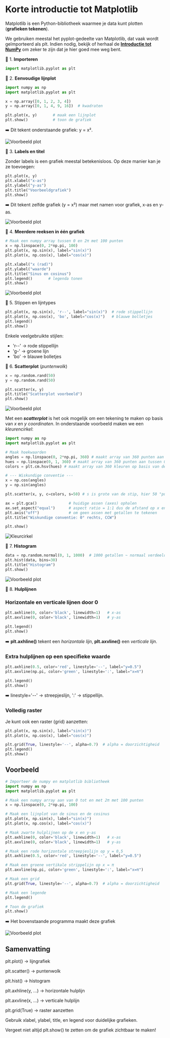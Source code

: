 # Korte introductie tot Matplotlib

Matplotlib is een Python-bibliotheek waarmee je data kunt plotten (**grafieken tekenen**).

We gebruiken meestal het pyplot-gedeelte van Matplotlib, dat vaak wordt geïmporteerd als plt. Indien nodig, bekijk of herhaal de **[Introductie tot NumPy](Numpy.md)** om zeker te zijn dat je hier goed mee weg bent.

🔹 1. **Importeren**

```python 
import matplotlib.pyplot as plt
```

🔹 2. **Eenvoudige lijnplot**

```python 
import numpy as np
import matplotlib.pyplot as plt

x = np.array([0, 1, 2, 3, 4])
y = np.array([0, 1, 4, 9, 16])  # kwadraten

plt.plot(x, y)       # maak een lijnplot
plt.show()           # toon de grafiek
```
➡️ Dit tekent onderstaande grafiek: y = x².

![Voorbeeld plot](images/mpl_fig1.png)

🔹 3. **Labels en titel**

Zonder labels is een grafiek meestal betekenisloos. Op deze manier kan je ze toevoegen:

```python 
plt.plot(x, y)
plt.xlabel("x-as")
plt.ylabel("y-as")
plt.title("Voorbeeldgrafiek")
plt.show()
```
➡️ Dit tekent zelfde grafiek (y = x²) maar met namen voor grafiek, x-as en y-as.

![Voorbeeld plot](images/mpl_fig1b.png)

🔹 4. **Meerdere reeksen in één grafiek**

```python 
# Maak een numpy array tussen 0 en 2π met 100 punten
x = np.linspace(0, 2*np.pi, 100)  
plt.plot(x, np.sin(x), label="sin(x)")
plt.plot(x, np.cos(x), label="cos(x)")

plt.xlabel("x (rad)")
plt.ylabel("waarde")
plt.title("Sinus en cosinus")
plt.legend()       # legenda tonen
plt.show()
```
![Voorbeeld plot](images/mpl_fig2.png)

🔹 5. Stippen en lijntypes
```python 
plt.plot(x, np.sin(x), 'r--', label="sin(x)")  # rode stippellijn
plt.plot(x, np.cos(x), 'bo', label="cos(x)")   # blauwe bolletjes
plt.legend()
plt.show()
```

Enkele veelgebruikte stijlen:

- 'r--' → rode stippellijn
- 'g-' → groene lijn
- 'bo' → blauwe bolletjes

🔹 6. **Scatterplot** (*puntenwolk*)
```python 
x = np.random.rand(50)
y = np.random.rand(50)

plt.scatter(x, y)
plt.title("Scatterplot voorbeeld")
plt.show()
```
![Voorbeeld plot](images/mpl_fig3.png)

Met een ***scatterplot*** is het ook mogelijk om een tekening te maken op basis van *x* en *y coordinaten*.
In onderstaande voorbeeld maken we een *kleurencirkel*:
```python
import numpy as np
import matplotlib.pyplot as plt

# Maak hoekwaarden
angles = np.linspace(0, 2*np.pi, 360) # maakt array van 360 punten aan tussen 0 en 2π radialen
hues = np.linspace(0, 1, 360) # maakt array van 360 punten aan tussen 0 en 1
colors = plt.cm.hsv(hues) # maakt array van 360 kleuren op basis van de hue aan

# --- Wiskundige conventie ---
x = np.cos(angles)
y = np.sin(angles)

plt.scatter(x, y, c=colors, s=50) # s is grote van de stip, hier 50 "punten"

ax = plt.gca()              # huidige assen (axes) ophalen
ax.set_aspect("equal")      # aspect ratio = 1:1 dus de afstand op x en y as is dezelfde
plt.axis("off")             # om geen assen met getallen te tekenen
plt.title("Wiskundige conventie: 0° rechts, CCW")

plt.show()
```
![Kleurcirkel](images/mpl_kleurcirkel.png)

🔹 7. **Histogram**
```python 
data = np.random.normal(0, 1, 1000)  # 1000 getallen ~ normaal verdeeld
plt.hist(data, bins=30)
plt.title("Histogram")
plt.show()
```
![Voorbeeld plot](images/mpl_fig4.png)

🔹 8. **Hulplijnen**


### Horizontale en verticale lijnen door 0
```python 
plt.axhline(0, color='black', linewidth=1)   # x-as
plt.axvline(0, color='black', linewidth=1)   # y-as

plt.legend()
plt.show()
```

➡️ **plt.axhline()** tekent een *horizontale lijn*, **plt.axvline()** een *verticale lijn*.

### Extra hulplijnen op een specifieke waarde
```python 
plt.axhline(0.5, color='red', linestyle='--', label="y=0.5")
plt.axvline(np.pi, color='green', linestyle=':', label="x=π")

plt.legend()
plt.show()
```

➡️ linestyle='--' → streepjeslijn, ':' → stippellijn.

### Volledig raster

Je kunt ook een raster (grid) aanzetten:
```python 
plt.plot(x, np.sin(x), label="sin(x)")
plt.plot(x, np.cos(x), label="cos(x)")

plt.grid(True, linestyle='--', alpha=0.7)  # alpha = doorzichtigheid
plt.legend()
plt.show()
```

## Voorbeeld
```python 
# Importeer de numpy en matplotlib bibliotheek
import numpy as np
import matplotlib.pyplot as plt

# Maak een numpy array aan van 0 tot en met 2π met 100 punten
x = np.linspace(0, 2*np.pi, 100)  

# Maak een lijnplot van de sinus en de cosinus
plt.plot(x, np.sin(x), label="sin(x)")
plt.plot(x, np.cos(x), label="cos(x)")

# Maak zwarte hulplijnen op de x en y-as
plt.axhline(0, color='black', linewidth=1)   # x-as
plt.axvline(0, color='black', linewidth=1)   # y-as

# Maak een rode horizontale streepjeslijn op y = 0,5
plt.axhline(0.5, color='red', linestyle='--', label="y=0.5")

# Maak een groene vertikale strippelijn op x = π
plt.axvline(np.pi, color='green', linestyle=':', label="x=π")

# Maak een grid
plt.grid(True, linestyle='--', alpha=0.7)  # alpha = doorzichtigheid

# Maak een legende
plt.legend()

# Toon de grafiek
plt.show()
```
➡️ Het bovenstaande programma maakt deze grafiek

![Voorbeeld plot](images/mpl_fig5.png)
## Samenvatting

plt.plot() → lijngrafiek

plt.scatter() → puntenwolk

plt.hist() → histogram

plt.axhline(y, ...) → horizontale hulplijn

plt.axvline(x, ...) → verticale hulplijn

plt.grid(True) → raster aanzetten

Gebruik xlabel, ylabel, title, en legend voor duidelijke grafieken.

Vergeet niet altijd plt.show() te zetten om de grafiek zichtbaar te maken!